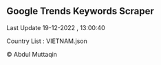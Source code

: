 

## Google Trends Keywords Scraper 
 
Last Update 19-12-2022 , 13:00:40

Country List :
VIETNAM.json



© Abdul Muttaqin 
